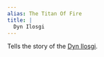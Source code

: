 ```yaml
---
alias: The Titan Of Fire
title: |
  Dyn Ilosgi
---
```


Tells the story of the [Dyn Ilosgi](/Deities/Elemental%20Primordials/Dyn%20Ilosgi.md). 
